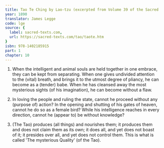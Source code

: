 ```yaml
---
title: Tao Te Ching by Lao-tzu (excerpted from Volume 39 of the Sacred Books of the East.)
year: 1890
translator: James Legge
code: lge
source: {
  label: sacred-texts.com,
  url: https://sacred-texts.com/tao/taote.htm
}
isbn: 978-1402185915
part: 1
chapter: 10
---
```

1. When the intelligent and animal souls are held together in one
embrace, they can be kept from separating. When one gives undivided
attention to the (vital) breath, and brings it to the utmost degree
of pliancy, he can become as a (tender) babe. When he has cleansed
away the most mysterious sights (of his imagination), he can become
without a flaw. 

2. In loving the people and ruling the state, cannot he proceed without
any (purpose of) action? In the opening and shutting of his gates
of heaven, cannot he do so as a female bird? While his intelligence
reaches in every direction, cannot he (appear to) be without knowledge?

3. (The Tao) produces (all things) and nourishes them; it produces
them and does not claim them as its own; it does all, and yet does
not boast of it; it presides over all, and yet does not control them.
This is what is called 'The mysterious Quality' (of the Tao).